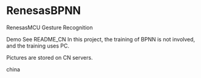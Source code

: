 # RenesasBPNN
RenesasMCU Gesture Recognition

Demo
See README_CN
In this project, the training of BPNN is not involved, and the training uses PC.


Pictures are stored on CN servers.




china
